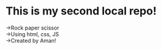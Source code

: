 # This is my second local repo!

->Rock paper scissor <br/>
->Using html, css, JS <br/>
->Created by Aman! <br/>